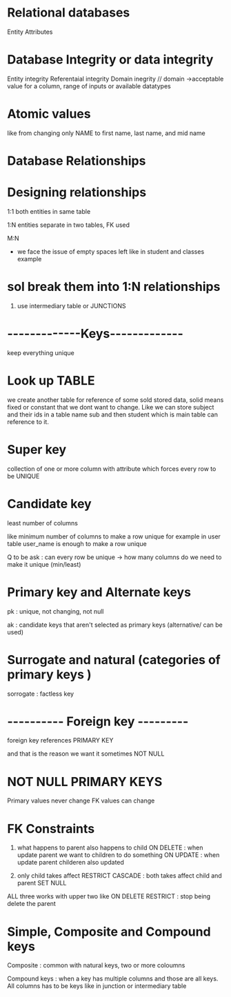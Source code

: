 

# Relational databases

Entity 
Attributes 

# Database Integrity or data integrity

Entity integrity 
Referentaial integrity 
Domain inegrity // domain ->acceptable value for a column, range of inputs or available datatypes 

# Atomic values

like from changing only NAME to first name, last name, and mid name

# Database Relationships 

# Designing relationships 

1:1
both entities in same table

1:N
entities separate in two tables, FK used

M:N
- we face the issue of empty spaces left like in student and classes example 
# sol break them into 1:N relationships 
1. use intermediary table or JUNCTIONS 


# -------------Keys-------------

keep everything unique

# Look up TABLE 
we create another table for reference of some sold stored data, solid means 
fixed or constant that we dont want to change. Like we can store subject and their ids in a table name sub and then student which is main table can reference to it. 

# Super key 

collection of one or more column with attribute which forces every row to be UNIQUE 


# Candidate key 
least number of columns 

like minimum number of columns to make a row unique for example in user table user_name is enough to make a row unique 

Q to be ask : can every row be unique -> how many columns do we need to make it unique (min/least)

# Primary key and Alternate keys

pk : unique, not changing, not null 

ak : candidate keys that aren't selected as primary keys (alternative/ can be used)


# Surrogate and natural (categories of primary keys )

sorrogate : factless key 


# ---------- Foreign key ---------

foreign key references PRIMARY KEY

and that is the reason we want it sometimes NOT NULL  
# NOT NULL PRIMARY KEYS 
Primary values never change 
FK values can change 
# FK Constraints 

1. what happens to parent also happens to child 
ON DELETE : when update parent we want to children to do something 
ON UPDATE : when update parent childeren also updated

2. only child takes affect 
RESTRICT 
CASCADE : both takes affect child and parent 
SET NULL 

ALL three works with upper two like 
ON DELETE RESTRICT : stop being delete the parent 

# Simple, Composite and Compound keys 

Composite : common with natural keys, two or more coloumns 

Compound keys : when a key has multiple columns and those are all keys. All columns has to be keys 
like in junction or intermediary table 